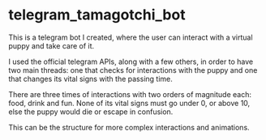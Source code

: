 # telegram_tamagotchi_bot
This is a telegram bot I created, where the user can interact with a virtual puppy and take care of it.

I used the official telegram APIs, along with a few others, in order to have two main threads: one that checks for interactions with the puppy and one that changes its vital signs with the passing time.

There are three times of interactions with two orders of magnitude each: food, drink and fun. None of its vital signs must go under 0, or above 10, else the puppy would die or escape in confusion.

This can be the structure for more complex interactions and animations.
